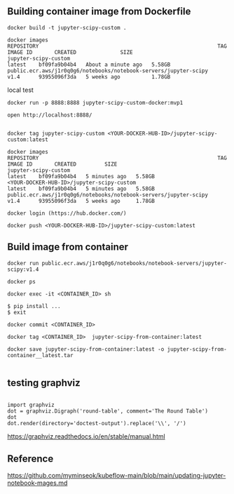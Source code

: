 ## Building container image from Dockerfile

```
docker build -t jupyter-scipy-custom .

docker images
REPOSITORY                                                         TAG       IMAGE ID       CREATED              SIZE
jupyter-scipy-custom                                               latest    bf09fa9b04b4   About a minute ago   5.58GB
public.ecr.aws/j1r0q0g6/notebooks/notebook-servers/jupyter-scipy   v1.4      93955096f3da   5 weeks ago          1.78GB

```

local test
```
docker run -p 8888:8888 jupyter-scipy-custom-docker:mvp1

open http://localhost:8888/


```

```
docker tag jupyter-scipy-custom <YOUR-DOCKER-HUB-ID>/jupyter-scipy-custom:latest

docker images
REPOSITORY                                                         TAG       IMAGE ID       CREATED         SIZE
jupyter-scipy-custom                                               latest    bf09fa9b04b4   5 minutes ago   5.58GB
<YOUR-DOCKER-HUB-ID>/jupyter-scipy-custom                                     latest    bf09fa9b04b4   5 minutes ago   5.58GB
public.ecr.aws/j1r0q0g6/notebooks/notebook-servers/jupyter-scipy   v1.4      93955096f3da   5 weeks ago     1.78GB

```

```
docker login (https://hub.docker.com/)

```

```
docker push <YOUR-DOCKER-HUB-ID>/jupyter-scipy-custom:latest
```


## Build image from container

```
docker run public.ecr.aws/j1r0q0g6/notebooks/notebook-servers/jupyter-scipy:v1.4

docker ps

docker exec -it <CONTAINER_ID> sh

$ pip install ...
$ exit

docker commit <CONTAINER_ID> 

docker tag <CONTAINER_ID>  jupyter-scipy-from-container:latest

docker save jupyter-scipy-from-container:latest -o jupyter-scipy-from-container__latest.tar


```

## testing graphviz 

```

import graphviz
dot = graphviz.Digraph('round-table', comment='The Round Table')
dot
dot.render(directory='doctest-output').replace('\\', '/')

```
https://graphviz.readthedocs.io/en/stable/manual.html

## Reference
https://github.com/myminseok/kubeflow-main/blob/main/updating-jupyter-notebook-mages.md



